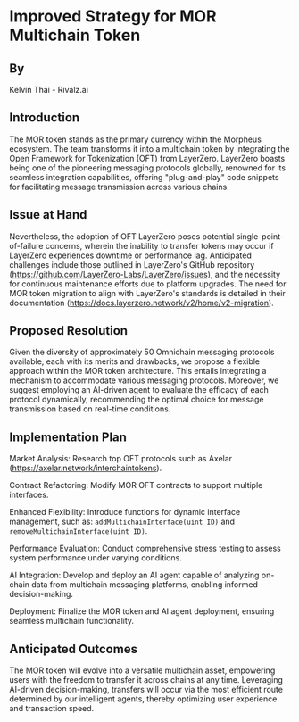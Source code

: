 # Improved Strategy for MOR Multichain Token

## By
Kelvin Thai - Rivalz.ai

## Introduction
The MOR token stands as the primary currency within the Morpheus ecosystem. The team transforms it into a multichain token by integrating the Open Framework for Tokenization (OFT) from LayerZero. 
LayerZero boasts being one of the pioneering messaging protocols globally, renowned for its seamless integration capabilities, offering "plug-and-play" code snippets for facilitating message transmission across various chains.

## Issue at Hand
Nevertheless, the adoption of OFT LayerZero poses potential single-point-of-failure concerns, wherein the inability to transfer tokens may occur if LayerZero experiences downtime or performance lag. Anticipated challenges include those outlined in LayerZero's GitHub repository (https://github.com/LayerZero-Labs/LayerZero/issues), and the necessity for continuous maintenance efforts due to platform upgrades. The need for MOR token migration to align with LayerZero's standards is detailed in their documentation (https://docs.layerzero.network/v2/home/v2-migration).

## Proposed Resolution
Given the diversity of approximately 50 Omnichain messaging protocols available, each with its merits and drawbacks, we propose a flexible approach within the MOR token architecture. This entails integrating a mechanism to accommodate various messaging protocols. Moreover, we suggest employing an AI-driven agent to evaluate the efficacy of each protocol dynamically, recommending the optimal choice for message transmission based on real-time conditions.

## Implementation Plan
Market Analysis: Research top OFT protocols such as Axelar (https://axelar.network/interchaintokens).

Contract Refactoring: Modify MOR OFT contracts to support multiple interfaces.

Enhanced Flexibility: Introduce functions for dynamic interface management, such as: `addMultichainInterface(uint ID)` and `removeMultichainInterface(uint ID)`.

Performance Evaluation: Conduct comprehensive stress testing to assess system performance under varying conditions.

AI Integration: Develop and deploy an AI agent capable of analyzing on-chain data from multichain messaging platforms, enabling informed decision-making.

Deployment: Finalize the MOR token and AI agent deployment, ensuring seamless multichain functionality.

## Anticipated Outcomes

The MOR token will evolve into a versatile multichain asset, empowering users with the freedom to transfer it across chains at any time. Leveraging AI-driven decision-making, transfers will occur via the most efficient route determined by our intelligent agents, thereby optimizing user experience and transaction speed.